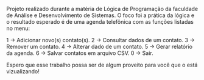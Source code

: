 Projeto realizado durante a matéria de Lógica de Programação da faculdade de Análise e Desenvolvimento de Sistemas. 
O foco foi a prática da lógica e o resultado esperado é de uma agenda telefônica com as funções listadas no menu:

1 -> Adicionar novo(s) contato(s).
2 -> Consultar dados de um contato.
3 -> Remover um contato.
4 -> Alterar dado de um contato.
5 -> Gerar relatório da agenda.
6 -> Salvar contatos em arquivo CSV.
0 -> Sair.

Espero que esse trabalho possa ser de algum proveito para você que o está vizualizando!
